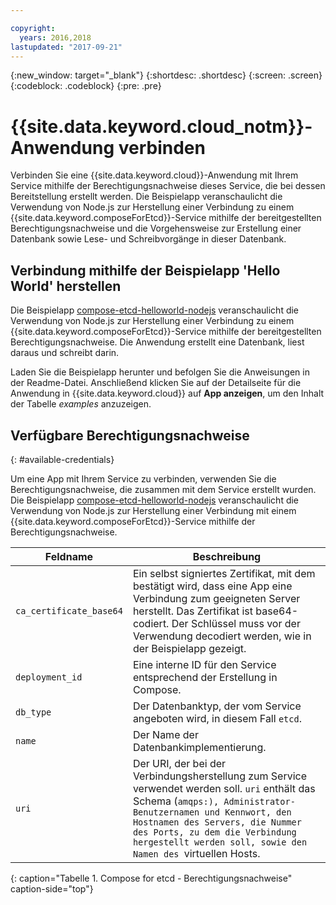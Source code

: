 ```yaml
---

copyright:
  years: 2016,2018
lastupdated: "2017-09-21"
---
```


{:new_window: target="_blank"}
{:shortdesc: .shortdesc}
{:screen: .screen}
{:codeblock: .codeblock}
{:pre: .pre}

# {{site.data.keyword.cloud_notm}}-Anwendung verbinden

Verbinden Sie eine {{site.data.keyword.cloud}}-Anwendung mit Ihrem Service mithilfe der Berechtigungsnachweise dieses Service, die bei dessen Bereitstellung erstellt werden. Die Beispielapp veranschaulicht die Verwendung von Node.js zur Herstellung einer Verbindung zu einem {{site.data.keyword.composeForEtcd}}-Service mithilfe der bereitgestellten Berechtigungsnachweise und die Vorgehensweise zur Erstellung einer Datenbank sowie Lese- und Schreibvorgänge in dieser Datenbank.

## Verbindung mithilfe der Beispielapp 'Hello World' herstellen

Die Beispielapp [compose-etcd-helloworld-nodejs](https://github.com/IBM-Cloud/compose-etcd-helloworld-nodejs) veranschaulicht die Verwendung von Node.js zur Herstellung einer Verbindung zu einem {{site.data.keyword.composeForEtcd}}-Service mithilfe der bereitgestellten Berechtigungsnachweise. Die Anwendung erstellt eine Datenbank, liest daraus und schreibt darin.

Laden Sie die Beispielapp herunter und befolgen Sie die Anweisungen in der Readme-Datei. Anschließend klicken Sie auf der Detailseite für die Anwendung in {{site.data.keyword.cloud}} auf **App anzeigen**, um den Inhalt der Tabelle *examples* anzuzeigen.

## Verfügbare Berechtigungsnachweise
{: #available-credentials}

Um eine App mit Ihrem Service zu verbinden, verwenden Sie die Berechtigungsnachweise, die zusammen mit dem Service erstellt wurden. Die Beispielapp [compose-etcd-helloworld-nodejs](https://github.com/IBM-Cloud/compose-etcd-helloworld-nodejs) veranschaulicht die Verwendung von Node.js zur Herstellung einer Verbindung mit einem {{site.data.keyword.composeForEtcd}}-Service mithilfe der Berechtigungsnachweise.

|Feldname|Beschreibung|
|----------|-----------|
|`ca_certificate_base64`|Ein selbst signiertes Zertifikat, mit dem bestätigt wird, dass eine App eine Verbindung zum geeigneten Server herstellt. Das Zertifikat ist base64-codiert. Der Schlüssel muss vor der Verwendung decodiert werden, wie in der Beispielapp gezeigt.|
|`deployment_id`|Eine interne ID für den Service entsprechend der Erstellung in Compose.|
|`db_type`|Der Datenbanktyp, der vom Service angeboten wird, in diesem Fall `etcd`.|
|`name`|Der Name der Datenbankimplementierung.|
|`uri`|Der URI, der bei der Verbindungsherstellung zum Service verwendet werden soll. `uri` enthält das Schema (`amqps:), Administrator-Benutzernamen und Kennwort, den Hostnamen des Servers, die Nummer des Ports, zu dem die Verbindung hergestellt werden soll, sowie den Namen des `virtuellen Hosts.|
{: caption="Tabelle 1. Compose for etcd - Berechtigungsnachweise" caption-side="top"}
